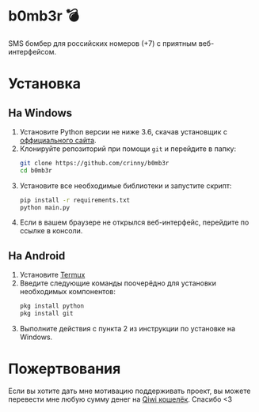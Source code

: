 # b0mb3r 💣
SMS бомбер для российских номеров (+7) с приятным веб-интерфейсом.

# Установка
## На Windows
1. Установите Python версии не ниже 3.6, скачав установщик с [оффициального сайта](https://www.python.org/downloads/).
2. Клонируйте репозиторий при помощи `git` и перейдите в папку:
    ```bash
    git clone https://github.com/crinny/b0mb3r
    cd b0mb3r
    ```
3. Установите все необходимые библиотеки и запустите скрипт:
    ```bash
    pip install -r requirements.txt
    python main.py
    ```
4. Если в вашем браузере не открылся веб-интерфейс, перейдите по ссылке в консоли.

## На Android
1. Установите [Termux](https://play.google.com/store/apps/details?id=com.termux&hl=ru)
2. Введите следующие команды поочерёдно для установки необходимых компонентов:
    ```bash
    pkg install python
    pkg install git
    ```
3. Выполните действия с пункта 2 из инструкции по установке на Windows.

# Пожертвования
Если вы хотите дать мне мотивацию поддерживать проект, вы можете перевести мне любую сумму денег на [Qiwi кошелёк](https://qiwi.com/n/CRINNY). Спасибо <3